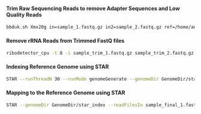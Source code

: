 #### Trim Raw Sequencing Reads to remove Adapter Sequences and Low Quality Reads
```bash
bbduk.sh Xmx20g in=sample_1.fastq.gz in2=sample_2.fastq.gz ref=/home/antpc/miniconda/envs/bbtools/bbtools/lib/resources/adapters.fa out=sample_trim_1.fastq.gz out2=sample_trim_2.fastq.gz ktrim=r k=23 mink=11 hdist=1 tpe tbo threads=8 qtrim=rl minlength=40 trimq=15 maq=25 ftl=15 forcetrimright2=10 overwrite=true
```
#### Remove rRNA Reads from Trimmed FastQ files
```bash
ribodetector_cpu -t 8 -i sample_trim_1.fastq.gz sample_trim_2.fastq.gz -l 150 -e norrna --chunk_size 5000 -o sample_final_1.fastq.gz sample_final_2.fastq.gz -r sample_rRNA_1.fastq.gz sample_rRNA_2.fastq.gz
```
#### Indexing Reference Genome using STAR
```bash
STAR --runThreadN 30 --runMode genomeGenerate --genomeDir GenomeDir/star_index --genomeFastaFiles --sjdbGTFfile --sjdbOverhang
```
#### Mapping to the Reference Genome using STAR
```bash
STAR --genomeDir GenomeDir/star_index --readFilesIn sample_final_1.fastq.gz sample_final_2.fastq.gz --runThreadN 12 --quantMode GeneCounts --outSAMtype BAM SortedByCoordinate --outFileNamePrefix sample --twopassMode Basic --outSAMstrandField intronMotif --readFilesCommand zcat
```
